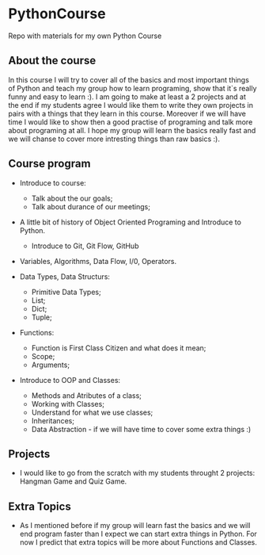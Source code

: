 # PythonCourse

Repo with materials for my own Python Course

## About the course

In this course I will try to cover all of the basics and most important things of Python and teach my group how to learn programing, show that it`s really funny and easy to learn :). I am going to make at least a 2 projects and at the end if my students agree I would like them to write they own projects in pairs with a things that they learn in this course. Moreover if we will have time I would like to show then a good practise of programing and talk more about programing at all. I hope my group will learn the basics really fast and we will chanse to cover more intresting things than raw basics :).

## Course program

- Introduce to course:
    - Talk about the our goals;
    - Talk about durance of our meetings;

- A little bit of history of Object Oriented Programing and Introduce to Python.
    - Introduce to Git, Git Flow, GitHub

- Variables, Algorithms, Data Flow, I/0, Operators.

- Data Types, Data Structurs:
    - Primitive Data Types;
    - List;
    - Dict;
    - Tuple;

- Functions:
    - Function is First Class Citizen and what does it mean;
    - Scope;
    - Arguments;

- Introduce to OOP and Classes:
    - Methods and Atributes of a class;
    - Working with Classes;
    - Understand for what we use classes;
    - Inheritances;
    - Data Abstraction - if we will have time to cover some extra things :)

## Projects

- I would like to go from the scratch with my students throught 2 projects: Hangman Game and Quiz Game.

## Extra Topics
- As I mentioned before if my group will learn fast the basics and we will end program faster than I expect we can start extra things in Python. For now I predict that extra topics will be more about Functions and Classes.